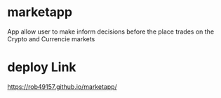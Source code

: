 # marketapp
App allow user to make inform decisions before the place trades on the Crypto and Currencie markets

# deploy Link
 https://rob49157.github.io/marketapp/